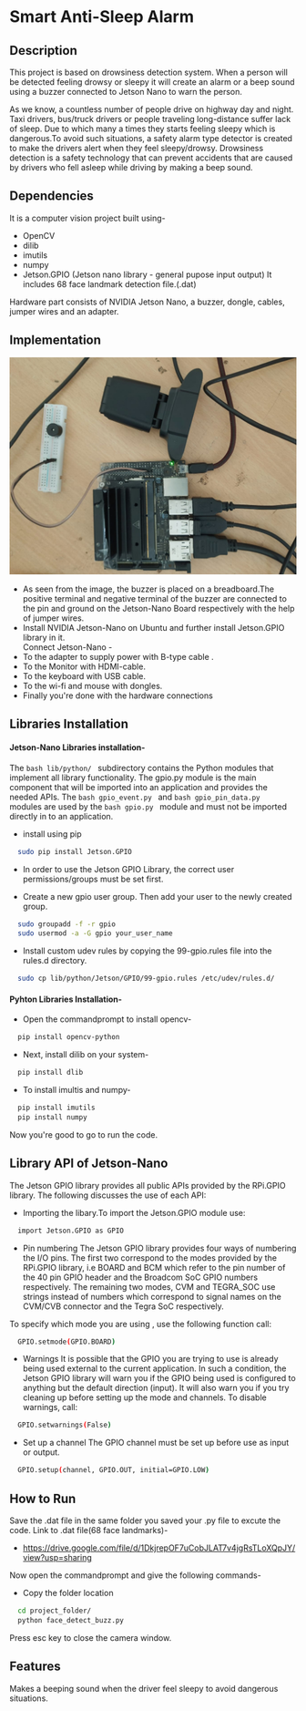 
# Smart Anti-Sleep Alarm









## Description

This project is based on drowsiness detection system. When a person will be detected feeling drowsy or sleepy it will create an alarm or a beep sound using a buzzer connected to Jetson Nano to warn the person. 

As we know, a countless number of people drive on highway day and night. Taxi drivers, bus/truck drivers or people traveling long-distance suffer lack of sleep. Due to which many a times they starts feeling sleepy which is dangerous.To avoid such situations, a safety alarm type detector is created to make the drivers alert when they feel sleepy/drowsy.
Drowsiness detection is a safety technology that can prevent accidents that are caused by drivers who fell asleep while driving by making a beep sound.

## Dependencies

It is a computer vision project built using-
- OpenCV
- dilib
- imutils
- numpy
- Jetson.GPIO (Jetson nano library - general pupose input output)
It includes 68 face landmark detection file.(.dat)

Hardware part consists of NVIDIA Jetson Nano, a buzzer, dongle, cables, jumper wires and an adapter.
## Implementation

![App Screenshot](jetson-nano%20setup.jpeg)

- As seen from the image, the buzzer is placed on a breadboard.The positive terminal and negative terminal of the buzzer are connected to the pin and ground on the Jetson-Nano Board respectively with the help of jumper wires.
- Install NVIDIA Jetson-Nano on Ubuntu and further install Jetson.GPIO library in it.  
 Connect Jetson-Nano -
- To the adapter to supply power with B-type cable .
- To the Monitor with HDMI-cable.
- To the keyboard with USB cable.
- To the wi-fi and mouse with dongles. 
- Finally you're done with the hardware connections







## Libraries Installation

#### Jetson-Nano Libraries installation-

The ```bash lib/python/ ``` subdirectory contains the Python modules that implement all library functionality. The gpio.py module is the main component that will be imported into an application and provides the needed APIs. The ```bash gpio_event.py ``` and ```bash gpio_pin_data.py ``` modules are used by the ```bash gpio.py ``` module and must not be imported directly in to an application.

- install using pip
```bash
  sudo pip install Jetson.GPIO
```

- In order to use the Jetson GPIO Library, the correct user permissions/groups must be set first.

- Create a new gpio user group. Then add your user to the newly created group.
```bash
  sudo groupadd -f -r gpio
  sudo usermod -a -G gpio your_user_name
```
- Install custom udev rules by copying the 99-gpio.rules file into the rules.d directory.
```bash
  sudo cp lib/python/Jetson/GPIO/99-gpio.rules /etc/udev/rules.d/
```
#### Pyhton Libraries Installation-

- Open the commandprompt to install opencv-
```bash
  pip install opencv-python

```
- Next, install dilib on your system-
```bash
  pip install dlib

```
- To install imultis and numpy-
```bash
  pip install imutils
  pip install numpy

```

Now you're good to go to run the code.
## Library API of Jetson-Nano

The Jetson GPIO library provides all public APIs provided by the RPi.GPIO library. The following discusses the use of each API:

- Importing the libary.To import the Jetson.GPIO module use:
```bash
  import Jetson.GPIO as GPIO
```
- Pin numbering
The Jetson GPIO library provides four ways of numbering the I/O pins. The first two correspond to the modes provided by the RPi.GPIO library, i.e BOARD and BCM which refer to the pin number of the 40 pin GPIO header and the Broadcom SoC GPIO numbers respectively. The remaining two modes, CVM and TEGRA_SOC use strings instead of numbers which correspond to signal names on the CVM/CVB connector and the Tegra SoC respectively.

To specify which mode you are using , use the following function call:
```bash
  GPIO.setmode(GPIO.BOARD)
```
- Warnings
It is possible that the GPIO you are trying to use is already being used external to the current application. In such a condition, the Jetson GPIO library will warn you if the GPIO being used is configured to anything but the default direction (input). It will also warn you if you try cleaning up before setting up the mode and channels. To disable warnings, call:
```bash
  GPIO.setwarnings(False)
```
- Set up a channel
The GPIO channel must be set up before use as input or output. 
```bash
  GPIO.setup(channel, GPIO.OUT, initial=GPIO.LOW)
```

## How to Run

Save the .dat file in the same folder you saved your .py file to excute the code. Link to .dat file(68 face landmarks)-

- https://drive.google.com/file/d/1DkjrepOF7uCobJLAT7v4jgRsTLoXQpJY/view?usp=sharing


Now open the commandprompt and give the following commands-
- Copy the folder location
```bash
  cd project_folder/   
  python face_detect_buzz.py

```

Press esc key to close the camera window.


## Features

Makes a beeping sound when the driver feel sleepy to avoid dangerous situations.
